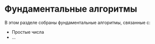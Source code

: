 # Фундаментальные алгоритмы

В этом разделе собраны фундаментальные алгоритмы, связанные с:
- Простые числа
- ...